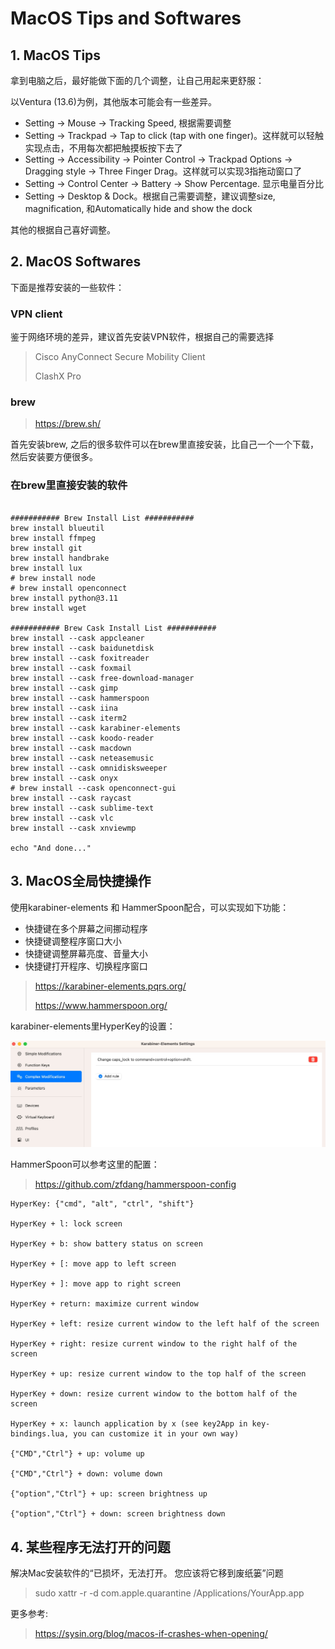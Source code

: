 # MacOS Tips and Softwares

## 1. MacOS Tips
拿到电脑之后，最好能做下面的几个调整，让自己用起来更舒服：

以Ventura (13.6)为例，其他版本可能会有一些差异。

* Setting -> Mouse -> Tracking Speed, 根据需要调整
* Setting -> Trackpad -> Tap to click (tap with one finger)。这样就可以轻触实现点击，不用每次都把触摸板按下去了
* Setting -> Accessibility -> Pointer Control -> Trackpad Options -> Dragging style -> Three Finger Drag。这样就可以实现3指拖动窗口了
* Setting -> Control Center -> Battery -> Show Percentage. 显示电量百分比
* Setting -> Desktop & Dock。根据自己需要调整，建议调整size, magnification, 和Automatically hide and show the dock

其他的根据自己喜好调整。

##  2. MacOS Softwares
下面是推荐安装的一些软件：

### VPN client

鉴于网络环境的差异，建议首先安装VPN软件，根据自己的需要选择

> Cisco AnyConnect Secure Mobility Client
> 
> ClashX Pro

### brew

> https://brew.sh/

首先安装brew, 之后的很多软件可以在brew里直接安装，比自己一个一个下载，然后安装要方便很多。


### 在brew里直接安装的软件

``` #!/bin/bash

########### Brew Install List ###########
brew install blueutil
brew install ffmpeg
brew install git
brew install handbrake
brew install lux
# brew install node
# brew install openconnect
brew install python@3.11
brew install wget

########### Brew Cask Install List ###########
brew install --cask appcleaner
brew install --cask baidunetdisk
brew install --cask foxitreader
brew install --cask foxmail
brew install --cask free-download-manager
brew install --cask gimp
brew install --cask hammerspoon
brew install --cask iina
brew install --cask iterm2
brew install --cask karabiner-elements
brew install --cask koodo-reader
brew install --cask macdown
brew install --cask neteasemusic
brew install --cask omnidisksweeper
brew install --cask onyx
# brew install --cask openconnect-gui
brew install --cask raycast
brew install --cask sublime-text
brew install --cask vlc
brew install --cask xnviewmp

echo "And done..."
```

## 3. MacOS全局快捷操作

使用karabiner-elements 和 HammerSpoon配合，可以实现如下功能：

* 快捷键在多个屏幕之间挪动程序
* 快捷键调整程序窗口大小
* 快捷键调整屏幕亮度、音量大小
* 快捷键打开程序、切换程序窗口

> https://karabiner-elements.pqrs.org/
> 
> https://www.hammerspoon.org/

karabiner-elements里HyperKey的设置：

![Hyper Key](hyperkey.jpg)

HammerSpoon可以参考这里的配置：
> https://github.com/zfdang/hammerspoon-config

```
HyperKey: {"cmd", "alt", "ctrl", "shift"}

HyperKey + l: lock screen

HyperKey + b: show battery status on screen

HyperKey + [: move app to left screen

HyperKey + ]: move app to right screen

HyperKey + return: maximize current window

HyperKey + left: resize current window to the left half of the screen

HyperKey + right: resize current window to the right half of the screen

HyperKey + up: resize current window to the top half of the screen

HyperKey + down: resize current window to the bottom half of the screen

HyperKey + x: launch application by x (see key2App in key-bindings.lua, you can customize it in your own way)

{"CMD","Ctrl"} + up: volume up

{"CMD","Ctrl"} + down: volume down

{"option","Ctrl"} + up: screen brightness up

{"option","Ctrl"} + down: screen brightness down
```

## 4. 某些程序无法打开的问题

解决Mac安装软件的“已损坏，无法打开。 您应该将它移到废纸篓”问题

> sudo xattr -r -d com.apple.quarantine /Applications/YourApp.app

更多参考:

>https://sysin.org/blog/macos-if-crashes-when-opening/